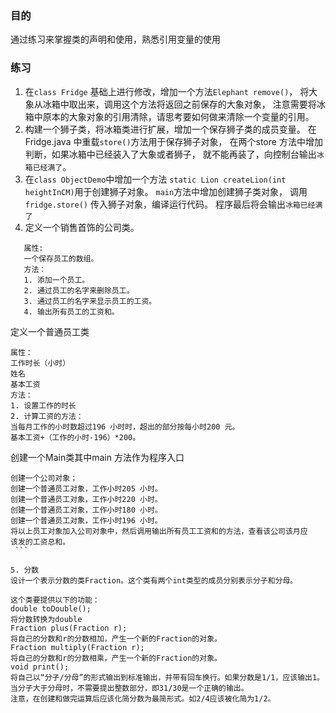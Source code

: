 ### 目的
通过练习来掌握类的声明和使用，熟悉引用变量的使用

### 练习
1. 在`class Fridge` 基础上进行修改，增加一个方法`Elephant remove()`，
将大象从冰箱中取出来，调用这个方法将返回之前保存的大象对象，
注意需要将冰箱中原本的大象对象的引用清除，请思考要如何做来清除一个变量的引用。
2. 构建一个狮子类，将冰箱类进行扩展，增加一个保存狮子类的成员变量。
在Fridge.java 中重载`store()`方法用于保存狮子对象，
在两个store 方法中增加判断，如果冰箱中已经装入了大象或者狮子，
就不能再装了，向控制台输出`冰箱已经满了`。
3. 在`class ObjectDemo`中增加一个方法
`static Lion createLion(int heightInCM)`用于创建狮子对象。
 `main`方法中增加创建狮子类对象，
 调用`fridge.store()` 传入狮子对象，编译运行代码。
 程序最后将会输出`冰箱已经满了`
4. 定义一个销售首饰的公司类。
```
   属性: 
   一个保存员工的数组。
   方法：
   1. 添加一个员工。
   2. 通过员工的名字来删除员工。
   3. 通过员工的名字来显示员工的工资。
   4. 输出所有员工的工资和。
```
   定义一个普通员工类
   ```
   属性： 
   工作时长（小时） 
   姓名
   基本工资
   方法： 
   1. 设置工作的时长
   2. 计算工资的方法： 
   当每月工作的小时数超过196 小时时，超出的部分按每小时200 元。 
   基本工资+（工作的小时-196）*200。  
```
   创建一个Main类其中main 方法作为程序入口 
   ```
   创建一个公司对象； 
   创建一个普通员工对象，工作小时205 小时。 
   创建一个普通员工对象，工作小时220 小时。 
   创建一个普通员工对象，工作小时180 小时。 
   创建一个普通员工对象，工作小时196 小时。 
   将以上员工对象加入公司对象中，然后调用输出所有员工工资和的方法，查看该公司该月应
   该发的工资总和。 
    ```

5. 分数
设计一个表示分数的类Fraction。这个类有两个int类型的成员分别表示分子和分母。

这个类要提供以下的功能：
double toDouble();
将分数转换为double
Fraction plus(Fraction r);
将自己的分数和r的分数相加，产生一个新的Fraction的对象。
Fraction multiply(Fraction r);
将自己的分数和r的分数相乘，产生一个新的Fraction的对象。
void print();
将自己以“分子/分母”的形式输出到标准输出，并带有回车换行。如果分数是1/1，应该输出1。当分子大于分母时，不需要提出整数部分，即31/30是一个正确的输出。
注意，在创建和做完运算后应该化简分数为最简形式。如2/4应该被化简为1/2。
